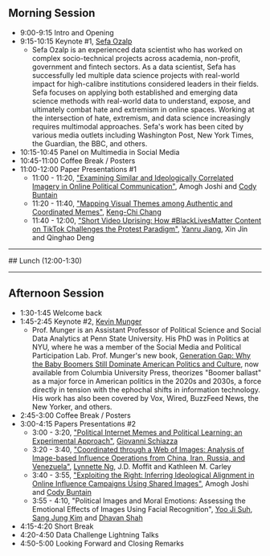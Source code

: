 

## Morning Session

- 9:00-9:15 Intro and Opening
- 9:15-10:15 Keynote #1, [Sefa Ozalp](https://sefaozalp.netlify.app/)
    - Sefa Ozalp is an experienced data scientist who has worked on complex socio-technical projects across academia, non-profit, government and fintech sectors. As a data scientist, Sefa has successfully led multiple data science projects with real-world impact for high-calibre institutions considered leaders in their fields. Sefa focuses on applying both established and emerging data science methods with real-world data to understand, expose, and ultimately combat hate and extremism in online spaces. Working at the intersection of hate, extremism, and data science increasingly requires multimodal approaches. Sefa's work has been cited by various media outlets including Washington Post, New York Times, the Guardian, the BBC, and others.
- 10:15-10:45 Panel on Multimedia in Social Media
- 10:45-11:00 Coffee Break / Posters
- 11:00-12:00 Paper Presentations #1
    - 11:00 - 11:20, ["Examining Similar and Ideologically Correlated Imagery in Online Political Communication"](https://arxiv.org/abs/2110.01183), Amogh Joshi and [Cody Buntain](https://scholar.google.com/citations?user=H2X3z4YAAAAJ&hl=en&oi=ao)
    - 11:20 - 11:40, ["Mapping Visual Themes among Authentic and Coordinated Memes"](https://kengchichang.com/files/paper/icwsm_2022_phomemes.pdf), [Keng-Chi Chang](https://kengchichang.com/)
    - 11:40 - 12:00, ["Short Video Uprising: How #BlackLivesMatter Content on TikTok Challenges the Protest Paradigm"](http://workshop-proceedings.icwsm.org/abstract?id=2022_42), [Yanru Jiang](https://www.jiangyanru.com/), Xin Jin and Qinghao Deng

<hr>
## Lunch (12:00-1:30)
<hr>

## Afternoon Session 

- 1:30-1:45 Welcome back
- 1:45-2:45 Keynote #2, [Kevin Munger](http://www.kevinmunger.com/)
    - Prof. Munger is an Assistant Professor of Political Science and Social Data Analytics at Penn State University. His PhD was in Politics at NYU, where he was a member of the Social Media and Political Participation Lab. Prof. Munger's new book, [Generation Gap: Why the Baby Boomers Still Dominate American Politics and Culture](https://www.amazon.com/Generation-Gap-Dominate-American-Politics/dp/B08ZK7YV47/), now available from Columbia University Press, theorizes "Boomer ballast" as a major force in American politics in the 2020s and 2030s, a force directly in tension with the ephochal shifts in information technology. His work has also been covered by Vox, Wired, BuzzFeed News, the New Yorker, and others.
- 2:45-3:00 Coffee Break / Posters
- 3:00-4:15 Papers Presentations #2
    - 3:00 - 3:20, ["Political Internet Memes and Political Learning: an Experimental Approach"](http://workshop-proceedings.icwsm.org/abstract?id=2022_41), [Giovanni Schiazza](https://mobile.twitter.com/gioschiazza)
    - 3:20 - 3:40, ["Coordinated through a Web of Images: Analysis of Image-based Influence Operations from China, Iran, Russia, and Venezuela"](http://workshop-proceedings.icwsm.org/abstract?id=2022_43), [Lynnette Ng](https://quarbby.github.io/), J.D. Moffit and Kathleen M. Carley
    - 3:40 - 3:55, ["Exploiting the Right: Inferring Ideological Alignment in Online Influence Campaigns Using Shared Images"](http://workshop-proceedings.icwsm.org/abstract?id=2022_45), Amogh Joshi and [Cody Buntain](https://scholar.google.com/citations?user=H2X3z4YAAAAJ&hl=en&oi=ao)
    - 3:55 - 4:10, "Political Images and Moral Emotions: Assessing the Emotional Effects of Images Using Facial Recognition", [Yoo Ji Suh](https://mobile.twitter.com/yoojisuh), [Sang Jung Kim](https://twitter.com/sangjungkim2) and [Dhavan Shah](https://journalism.wisc.edu/news/staff/dhavan-v-shah/)
- 4:15-4:20 Short Break
- 4:20-4:50 Data Challenge Lightning Talks
- 4:50-5:00 Looking Forward and Closing Remarks




